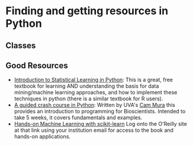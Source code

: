 # Finding and getting resources in Python 

## Classes


## Good Resources
- [Introduction to Statistical Learning in Python](https://hastie.su.domains/ISLP/ISLP_website.pdf): This is a great, free textbook for learning AND understanding the basis for data mining/machine learning approaches, and how to implement these techniques in python (there is a similar textbook for R users).
- [A guided crash course in Python](https://journals.plos.org/ploscompbiol/article?id=10.1371/journal.pcbi.1004867): Written by UVA's [Cam Mura](https://datascience.virginia.edu/people/cameron-mura) this provides an introduction to programming for Bioscientists. Intended to take 5 weeks, it covers fundamentals and examples.
- [Hands-on Machine Learning with scikit-learn](https://re5qy4sb7x.search.serialssolutions.com/log?L=RE5QY4SB7X&D=OODEK&J=TC_041427983&P=EJP&PT=EZProxy&A=Hands-On+Machine+Learning+with+scikit-learn+and+Scientific+Python+Toolkits&H=47274a6a53&U=https%3A%2F%2Flearning.oreilly.com%2Flibrary%2Fview%2F%7E%2F9781838826048%2F%3Far) Log onto the O'Reilly site at that link using your institution email for access to the book and hands-on applications.

